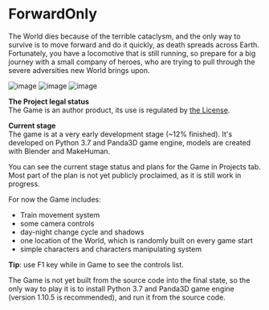 # ForwardOnly

The World dies because of the terrible cataclysm, and the only way to survive is to move forward and do it quickly, as death spreads across Earth. Fortunately, you have a locomotive that is still running, so prepare for a big journey with a small company of heroes, who are trying to pull through the severe adversities new World brings upon.

![image](https://github.com/IlyaFaer/ForwardOnly/blob/master/preview/screenshot1.png?raw=true)
![image](https://github.com/IlyaFaer/ForwardOnly/blob/master/preview/screenshot2.png?raw=true)
![image](https://github.com/IlyaFaer/ForwardOnly/blob/master/preview/screenshot3.png?raw=true)

**The Project legal status**  
The Game is an author product, its use is regulated by [the License](https://github.com/IlyaFaer/ForwardOnly/blob/master/LICENSE.md).

**Current stage**  
The game is at a very early development stage (~12% finished). It's developed on Python 3.7 and Panda3D game engine, models are created with Blender and MakeHuman.

You can see the current stage status and plans for the Game in Projects tab. Most part of the plan is not yet publicly proclaimed, as it is still work in progress.

For now the Game includes:
- Train movement system
- some camera controls
- day-night change cycle and shadows
- one location of the World, which is randomly built on every game start
- simple characters and characters manipulating system

**Tip**: use F1 key while in Game to see the controls list.

The Game is not yet built from the source code into the final state, so the only way to play it is to install Python 3.7 and Panda3D game engine (version 1.10.5 is recommended), and run it from the source code.
